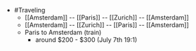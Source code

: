 - #Traveling
	- [[Amsterdam]]  -- [[Paris]] -- [[Zurich]] -- [[Amsterdam]]
	- [[Amsterdam]]  -- [[Zurich]] -- [[Paris]] -- [[Amsterdam]]
	- Paris to Amsterdam (train)
		- around $200 - $300 (July 7th 19:1)